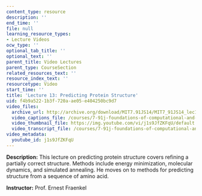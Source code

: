 ```yaml
---
content_type: resource
description: ''
end_time: ''
file: null
learning_resource_types:
- Lecture Videos
ocw_type: ''
optional_tab_title: ''
optional_text: ''
parent_title: Video Lectures
parent_type: CourseSection
related_resources_text: ''
resource_index_text: ''
resourcetype: Video
start_time: ''
title: 'Lecture 13: Predicting Protein Structure'
uid: f4b9a522-1b3f-720a-ae05-e404250bc9d7
video_files:
  archive_url: http://archive.org/download/MIT7.91JS14/MIT7_91JS14_lec13_300k.mp4
  video_captions_file: /courses/7-91j-foundations-of-computational-and-systems-biology-spring-2014/54167d69ce10507dbaf3dbf298caad03_j1s9JfZKFqU.vtt
  video_thumbnail_file: https://img.youtube.com/vi/j1s9JfZKFqU/default.jpg
  video_transcript_file: /courses/7-91j-foundations-of-computational-and-systems-biology-spring-2014/8db39b529409ce90bdc124f42dad2ccf_j1s9JfZKFqU.pdf
video_metadata:
  youtube_id: j1s9JfZKFqU
---
```


**Description:** This lecture on predicting protein structure covers refining a partially correct structure. Methods include energy minimization, molecular dynamics, and simulated annealing. He moves on to methods for predicting structure from a sequence of amino acid.

**Instructor:** Prof. Ernest Fraenkel

